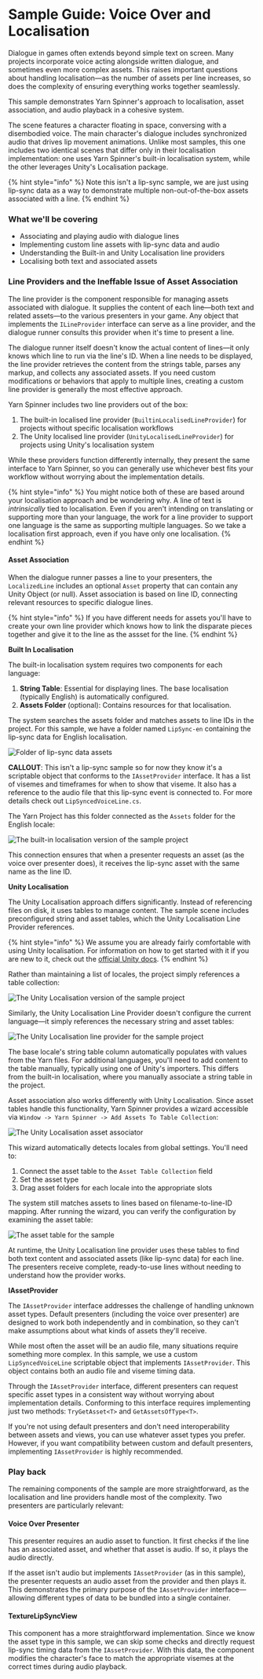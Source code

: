 # Sample Guide: Voice Over and Localisation

Dialogue in games often extends beyond simple text on screen. Many projects incorporate voice acting alongside written dialogue, and sometimes even more complex assets. This raises important questions about handling localisation—as the number of assets per line increases, so does the complexity of ensuring everything works together seamlessly.

This sample demonstrates Yarn Spinner's approach to localisation, asset association, and audio playback in a cohesive system.

The scene features a character floating in space, conversing with a disembodied voice. The main character's dialogue includes synchronized audio that drives lip movement animations. Unlike most samples, this one includes two identical scenes that differ only in their localisation implementation: one uses Yarn Spinner's built-in localisation system, while the other leverages Unity's Localisation package.

{% hint style="info" %}
Note this isn't a lip-sync sample, we are just using lip-sync data as a way to demonstrate multiple non-out-of-the-box assets associated with a line.
{% endhint %}

### What we'll be covering

* Associating and playing audio with dialogue lines
* Implementing custom line assets with lip-sync data and audio
* Understanding the Built-in and Unity Localisation line providers
* Localising both text and associated assets

### Line Providers and the Ineffable Issue of Asset Association

The line provider is the component responsible for managing assets associated with dialogue. It supplies the content of each line—both text and related assets—to the various presenters in your game. Any object that implements the `ILineProvider` interface can serve as a line provider, and the dialogue runner consults this provider when it's time to present a line.

The dialogue runner itself doesn't know the actual content of lines—it only knows which line to run via the line's ID. When a line needs to be displayed, the line provider retrieves the content from the strings table, parses any markup, and collects any associated assets. If you need custom modifications or behaviors that apply to multiple lines, creating a custom line provider is generally the most effective approach.

Yarn Spinner includes two line providers out of the box:

1. The built-in localised line provider (`BuiltinLocalisedLineProvider`) for projects without specific localisation workflows
2. The Unity localised line provider (`UnityLocalisedLineProvider`) for projects using Unity's localisation system

While these providers function differently internally, they present the same interface to Yarn Spinner, so you can generally use whichever best fits your workflow without worrying about the implementation details.

{% hint style="info" %}
You might notice both of these are based around your localisation approach and be wondering why. A line of text is _intrinsically_ tied to localisation. Even if you aren't intending on translating or supporting more than your language, the work for a line provider to support one language is the same as supporting multiple languages. So we take a localisation first approach, even if you have only one localisation.
{% endhint %}

#### Asset Association

When the dialogue runner passes a line to your presenters, the `LocalizedLine` includes an optional `Asset` property that can contain any Unity Object (or null). Asset association is based on line ID, connecting relevant resources to specific dialogue lines.

{% hint style="info" %}
If you have different needs for assets you'll have to create your own line provider which knows how to link the disparate pieces together and give it to the line as the assset for the line.
{% endhint %}

**Built In Localisation**

The built-in localisation system requires two components for each language:

1. **String Table**: Essential for displaying lines. The base localisation (typically English) is automatically configured.
2. **Assets Folder** (optional): Contains resources for that localisation.

The system searches the assets folder and matches assets to line IDs in the project. For this sample, we have a folder named `LipSync-en` containing the lip-sync data for English localisation.

![Folder of lip-sync data assets](../../../.gitbook/assets/built-in-1.png)

**CALLOUT**: This isn't a lip-sync sample so for now they know it's a scriptable object that conforms to the `IAssetProvider` interface. It has a list of visemes and timeframes for when to show that viseme. It also has a reference to the audio file that this lip-sync event is connected to. For more details check out `LipSyncedVoiceLine.cs`.

The Yarn Project has this folder connected as the `Assets` folder for the English locale:

![The built-in localisation version of the sample project](../../../.gitbook/assets/built-in-2.png)

This connection ensures that when a presenter requests an asset (as the voice over presenter does), it receives the lip-sync asset with the same name as the line ID.

**Unity Localisation**

The Unity Localisation approach differs significantly. Instead of referencing files on disk, it uses tables to manage content. The sample scene includes preconfigured string and asset tables, which the Unity Localisation Line Provider references.

{% hint style="info" %}
We assume you are already fairly comfortable with using Unity localisation. For information on how to get started with it if you are new to it, check out the [official Unity docs](https://docs.unity3d.com/Packages/com.unity.localization@1.5/manual/QuickStartGuideWithVariants.html).
{% endhint %}

Rather than maintaining a list of locales, the project simply references a table collection:

![The Unity Localisation version of the sample project](../../../.gitbook/assets/unity-loc-1.png)

Similarly, the Unity Localisation Line Provider doesn't configure the current language—it simply references the necessary string and asset tables:

![The Unity Localisation line provider for the sample project](https://claude.ai/chat/images/unity-loc-4.png)

The base locale's string table column automatically populates with values from the Yarn files. For additional languages, you'll need to add content to the table manually, typically using one of Unity's importers. This differs from the built-in localisation, where you manually associate a string table in the project.

Asset association also works differently with Unity Localisation. Since asset tables handle this functionality, Yarn Spinner provides a wizard accessible via `Window -> Yarn Spinner -> Add Assets To Table Collection`:

![The Unity Localisation asset associator](https://claude.ai/chat/images/unity-loc-2.png)

This wizard automatically detects locales from global settings. You'll need to:

1. Connect the asset table to the `Asset Table Collection` field
2. Set the asset type
3. Drag asset folders for each locale into the appropriate slots

The system still matches assets to lines based on filename-to-line-ID mapping. After running the wizard, you can verify the configuration by examining the asset table:

![The asset table for the sample](https://claude.ai/chat/images/unity-loc-3.png)

At runtime, the Unity Localisation line provider uses these tables to find both text content and associated assets (like lip-sync data) for each line. The presenters receive complete, ready-to-use lines without needing to understand how the provider works.

**IAssetProvider**

The `IAssetProvider` interface addresses the challenge of handling unknown asset types. Default presenters (including the voice over presenter) are designed to work both independently and in combination, so they can't make assumptions about what kinds of assets they'll receive.

While most often the asset will be an audio file, many situations require something more complex. In this sample, we use a custom `LipSyncedVoiceLine` scriptable object that implements `IAssetProvider`. This object contains both an audio file and viseme timing data.

Through the `IAssetProvider` interface, different presenters can request specific asset types in a consistent way without worrying about implementation details. Conforming to this interface requires implementing just two methods: `TryGetAsset<T>` and `GetAssetsOfType<T>`.

If you're not using default presenters and don't need interoperability between assets and views, you can use whatever asset types you prefer. However, if you want compatibility between custom and default presenters, implementing `IAssetProvider` is highly recommended.

### Play back

The remaining components of the sample are more straightforward, as the localisation and line providers handle most of the complexity. Two presenters are particularly relevant:

#### Voice Over Presenter

This presenter requires an audio asset to function. It first checks if the line has an associated asset, and whether that asset is audio. If so, it plays the audio directly.

If the asset isn't audio but implements `IAssetProvider` (as in this sample), the presenter requests an audio asset from the provider and then plays it. This demonstrates the primary purpose of the `IAssetProvider` interface—allowing different types of data to be bundled into a single container.

#### TextureLipSyncView

This component has a more straightforward implementation. Since we know the asset type in this sample, we can skip some checks and directly request lip-sync timing data from the `IAssetProvider`. With this data, the component modifies the character's face to match the appropriate visemes at the correct times during audio playback.
